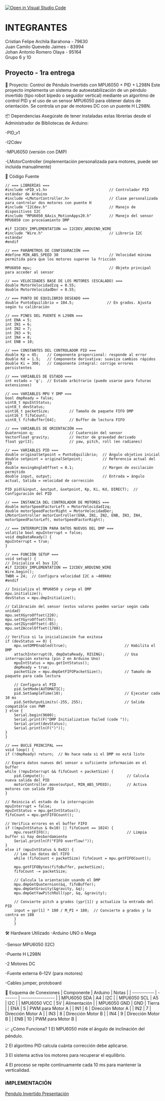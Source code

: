 [![Open in Visual Studio Code](https://classroom.github.com/assets/open-in-vscode-2e0aaae1b6195c2367325f4f02e2d04e9abb55f0b24a779b69b11b9e10269abc.svg)](https://classroom.github.com/online_ide?assignment_repo_id=19162583&assignment_repo_type=AssignmentRepo)
# INTEGRANTES 

Cristian Felipe Archila Barahona - 79630    
Juan Camilo Quevedo Jaimes - 83994  
Johan Antonio Romero Olaya - 95164  
Grupo 6 y 10

## Proyecto - 1ra entrega

🤖 Proyecto: Control de Péndulo Invertido con MPU6050 + PID + L298N 
Este proyecto implementa un sistema de autoestabilización de un péndulo invertido (tipo robot bípedo o seguidor vertical) mediante un algoritmo de control PID y el uso de un sensor MPU6050 para obtener datos de orientación. Se controla un par de motores DC con un puente H L298N.

📦 Dependencias
Asegúrate de tener instaladas estas librerías desde el Administrador de Bibliotecas de Arduino:

-PID_v1

-I2Cdev

-MPU6050 (versión con DMP)

-LMotorController (implementación personalizada para motores, puede ser incluida manualmente)

🔧 Código Fuente

    // === LIBRERÍAS ===
    #include <PID_v1.h>                            // Controlador PID estándar de Arduino
    #include <LMotorController.h>                  // Clase personalizada para controlar dos motores con puente H
    #include "I2Cdev.h"                            // Manejo de dispositivos I2C
    #include "MPU6050_6Axis_MotionApps20.h"        // Manejo del sensor MPU6050 con procesamiento DMP

    #if I2CDEV_IMPLEMENTATION == I2CDEV_ARDUINO_WIRE
    #include "Wire.h"                              // Librería I2C estándar
    #endif

    // === PARÁMETROS DE CONFIGURACIÓN ===
    #define MIN_ABS_SPEED 30                       // Velocidad mínima permitida para que los motores superen la fricción

    MPU6050 mpu;                                   // Objeto principal para acceder al sensor

    // === VELOCIDADES BASE DE LOS MOTORES (ESCALADO) ===
    double MotorVelocidadIzq = 0.55;
    double MotorVelocidadDer = 0.55;

    // === PUNTO DE EQUILIBRIO DESEADO ===
    double PuntoEquilibrio = 184.5;               // En grados. Ajusta según tu calibración

    // === PINES DEL PUENTE H L298N ===
    int ENA = 5;
    int IN1 = 6;
    int IN2 = 7;
    int IN3 = 9;
    int IN4 = 8;
    int ENB = 10;

    // === CONSTANTES DEL CONTROLADOR PID ===
    double Kp = 45;    // Componente proporcional: responde al error
    double Kd = 1.5;   // Componente derivativa: suaviza cambios rápidos
    double Ki = 300;   // Componente integral: corrige errores persistentes

    // === VARIABLES DE ESTADO ===
    int estado = 'g';  // Estado arbitrario (puede usarse para futuras extensiones)

    // === VARIABLES MPU Y DMP ===
    bool dmpReady = false;
    uint8_t mpuIntStatus;
    uint8_t devStatus;
    uint16_t packetSize;         // Tamaño de paquete FIFO DMP
    uint16_t fifoCount;
    uint8_t fifoBuffer[64];      // Buffer de lectura FIFO

    // === VARIABLES DE ORIENTACIÓN ===
    Quaternion q;                // Cuaternión del sensor
    VectorFloat gravity;         // Vector de gravedad derivado
    float ypr[3];                // yaw, pitch, roll (en radianes)

    // === VARIABLES PID ===
    double originalSetpoint = PuntoEquilibrio;  // Ángulo objetivo inicial
    double setpoint = originalSetpoint;         // Referencia actual del PID
    double movingAngleOffset = 0.1;             // Margen de oscilación permitido
    double input, output;                       // Entrada = ángulo actual, Salida = velocidad de corrección

    PID pid(&input, &output, &setpoint, Kp, Ki, Kd, DIRECT);  // Configuración del PID

    // === INSTANCIA DEL CONTROLADOR DE MOTORES ===
    double motorSpeedFactorLeft = MotorVelocidadIzq;
    double motorSpeedFactorRight = MotorVelocidadDer;
    LMotorController motorController(ENA, IN1, IN2, ENB, IN3, IN4, motorSpeedFactorLeft, motorSpeedFactorRight);

    // === INTERRUPCIÓN PARA DATOS NUEVOS DEL DMP ===
    volatile bool mpuInterrupt = false;
    void dmpDataReady() {
    mpuInterrupt = true;
    }

    // === FUNCIÓN SETUP ===
    void setup() {
    // Inicializa el bus I2C
    #if I2CDEV_IMPLEMENTATION == I2CDEV_ARDUINO_WIRE
    Wire.begin();
    TWBR = 24;  // Configura velocidad I2C a ~400kHz
    #endif

    // Inicializa el MPU6050 y carga el DMP
    mpu.initialize();
    devStatus = mpu.dmpInitialize();

    // Calibración del sensor (estos valores pueden variar según cada unidad)
    mpu.setXGyroOffset(220);
    mpu.setYGyroOffset(76);
    mpu.setZGyroOffset(-85);
    mpu.setZAccelOffset(1788);

    // Verifica si la inicialización fue exitosa
    if (devStatus == 0) {
        mpu.setDMPEnabled(true);                          // Habilita el DMP
        attachInterrupt(0, dmpDataReady, RISING);         // Usa interrupción externa (pin 2 en Arduino Uno)
        mpuIntStatus = mpu.getIntStatus();
        dmpReady = true;
        packetSize = mpu.dmpGetFIFOPacketSize();          // Tamaño de paquete para cada lectura

        // Configura el PID
        pid.SetMode(AUTOMATIC);
        pid.SetSampleTime(10);                            // Ejecutar cada 10 ms
        pid.SetOutputLimits(-255, 255);                   // Salida compatible con PWM
    } else {
        Serial.begin(9600);
        Serial.print(F("DMP Initialization failed (code "));
        Serial.print(devStatus);
        Serial.println(F(")"));
    }
    }

    // === BUCLE PRINCIPAL ===
    void loop() {
    if (!dmpReady) return;  // No hace nada si el DMP no está listo

    // Espera datos nuevos del sensor o suficiente información en el buffer
    while (!mpuInterrupt && fifoCount < packetSize) {
        pid.Compute();                                     // Calcula nueva salida del PID
        motorController.move(output, MIN_ABS_SPEED);       // Activa motores con salida PID
    }

    // Reinicia el estado de la interrupción
    mpuInterrupt = false;
    mpuIntStatus = mpu.getIntStatus();
    fifoCount = mpu.getFIFOCount();

    // Verifica errores en el buffer FIFO
    if ((mpuIntStatus & 0x10) || fifoCount == 1024) {
        mpu.resetFIFO();                                   // Limpia buffer si hay desbordamiento
        Serial.println(F("FIFO overflow!"));
    }
    else if (mpuIntStatus & 0x02) {
        // Lee los datos del FIFO
        while (fifoCount < packetSize) fifoCount = mpu.getFIFOCount();

        mpu.getFIFOBytes(fifoBuffer, packetSize);
        fifoCount -= packetSize;

        // Calcula la orientación usando el DMP
        mpu.dmpGetQuaternion(&q, fifoBuffer);
        mpu.dmpGetGravity(&gravity, &q);
        mpu.dmpGetYawPitchRoll(ypr, &q, &gravity);

        // Convierte pitch a grados (ypr[1]) y actualiza la entrada del PID
        input = ypr[1] * 180 / M_PI + 180;  // Convierte a grados y lo centra en 180
        }
        }   

🛠️ Hardware Utilizado
-Arduino UNO o Mega

-Sensor MPU6050 (I2C)

-Puente H L298N

-2 Motores DC

-Fuente externa 6–12V (para motores)

-Cables jumper, protoboard

🔌 Esquema de Conexiones
| Componente  | Arduino | Notas             |
| ----------- | ------- | ----------------- |
| MPU6050 SDA | A4      | I2C               |
| MPU6050 SCL | A5      | I2C               |
| MPU6050 VCC | 5V      | Alimentación      |
| MPU6050 GND | GND     | Tierra            |
| ENA         | 5       | PWM para Motor A  |
| IN1         | 6       | Dirección Motor A |
| IN2         | 7       | Dirección Motor A |
| IN3         | 8       | Dirección Motor B |
| IN4         | 9       | Dirección Motor B |
| ENB         | 10      | PWM para Motor B  |


📈 ¿Cómo Funciona?
1 El MPU6050 mide el ángulo de inclinación del péndulo.

2 El algoritmo PID calcula cuánta corrección debe aplicarse.

3 El sistema activa los motores para recuperar el equilibrio.

4 El proceso se repite continuamente cada 10 ms para mantener la verticalidad.

### iMPLEMENTACIÓN

[Pendulo Invertido Presentación](Pendulo.pdf)
